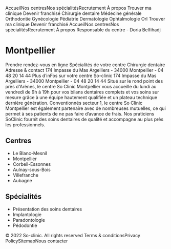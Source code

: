 AccueilNos centresNos spécialitésRecrutement À propos
Trouver ma clinique
Devenir franchisé
Chirurgie dentaire
Médecine générale
Orthodontie
Gynécologie
Pédiatrie
Dermatologie
Ophtalmologie
Orl
Trouver ma clinique
Devenir franchisé
AccueilNos centresNos spécialitésRecrutement À propos
Responsable du centre - 
Doria Belfihadj
# Montpellier
Prendre rendez-vous en ligne
Spécialités de votre centre
Chirurgie dentaire
Adresse & contact
174 Impasse du Mas Argelliers - 34000 Montpellier - 04 48 20 14 44
Plus d’inFos sur votre centre So-clinic 
174 Impasse du Mas Argelliers - 34000 Montpellier - 04 48 20 14 44
Situé sur le rond point des près d'Arènes, le centre So Clinic Montpellier vous accueille du lundi au vendredi de 9h à 19h pour vos bilans dentaires complets et vos soins sur mesure grâce à une équipe hautement qualifiée et un plateau technique dernière génération. Conventionnés secteur 1, le centre So Clinic Montpellier est également partenaire avec de nombreuses mutuelles, ce qui permet à ses patients de ne pas faire d’avance de frais.
Nos praticiens
SoClinic fournit des soins dentaires de qualité et accompagne au plus près les professionnels.
## Centres
  * Le Blanc-Mesnil
  * Montpellier
  * Corbeil-Essonnes
  * Aulnay-sous-Bois
  * Villefranche
  * Aubagne


## Spécialités
  * Présentation des soins dentaires
  * Implantologie
  * Paradontologie
  * Pédodontie


© 2022 So-clinic. All rights reserved
Terms & conditionsPrivacy PolicySitemapNous contacter
